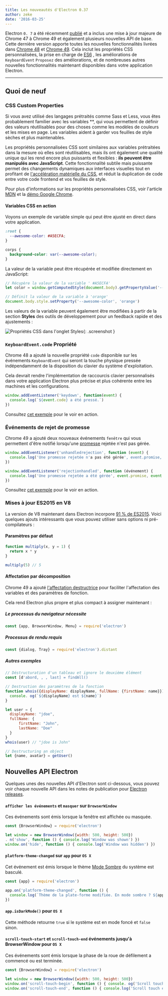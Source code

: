 ```yaml
---
title: Les nouveautés d'Electron 0.37
author: zeke
date: '2016-03-25'
---
```


Electron `0. 7` a été récemment [publié](https://github.com/electron/electron/releases) et a inclus une mise à jour majeure de Chrome 47 à Chrome 49 et également plusieurs nouvelles API de base. Cette dernière version apporte toutes les nouvelles fonctionnalités livrées dans [Chrome 48](http://blog.chromium.org/2015/12/chrome-48-beta-present-to-cast-devices_91.html) et [Chrome 49](http://blog.chromium.org/2016/02/chrome-49-beta-css-custom-properties.html). Cela inclut les propriétés CSS personnalisées, la prise en charge de [ES6](http://www.ecma-international.org/ecma-262/6.0/) , les améliorations de `KeyboardEvent` `Proposez` des améliorations, et de nombreuses autres nouvelles fonctionnalités maintenant disponibles dans votre application Electron.

---

## Quoi de neuf

### CSS Custom Properties

Si vous avez utilisé des langages prétraités comme Sass et Less, vous êtes probablement familier avec les variables **, qui vous permettent de définir des valeurs réutilisables pour des choses comme les modèles de couleurs et les mises en page. Les variables aident à garder vos feuilles de style sèches et plus maintenables.

Les propriétés personnalisées CSS sont similaires aux variables prétraitées dans la mesure où elles sont réutilisables, mais ils ont également une qualité unique qui les rend encore plus puissants et flexibles : **ils peuvent être manipulés avec JavaScript**. Cette fonctionnalité subtile mais puissante permet des changements dynamiques aux interfaces visuelles tout en profitant de [l'accélération matérielle du CSS](https://developer.mozilla.org/en-US/Apps/Fundamentals/Performance/Performance_fundamentals#Use_CSS_animations_and_transitions), et réduit la duplication de code entre votre code frontend et vos feuilles de style.

Pour plus d'informations sur les propriétés personnalisées CSS, voir l'article [MDN](https://developer.mozilla.org/en-US/docs/Web/CSS/Using_CSS_variables) et la [démo Google Chrome](https://googlechrome.github.io/samples/css-custom-properties/).

#### Variables CSS en action

Voyons un exemple de variable simple qui peut être ajusté en direct dans votre application.

```css
:root {
  --awesome-color: #A5ECFA;
}

corps {
  background-color: var(--awesome-color);
}
```

La valeur de la variable peut être récupérée et modifiée directement en JavaScript:

```js
// Récupère la valeur de la variable ' #A5ECFA'
let color = window.getComputedStyle(document.body).getPropertyValue('--awesome-color')

// Définit la valeur de la variable à 'orange'
document.body.style.setProperty('--awesome-color', 'orange')
```

Les valeurs de la variable peuvent également être modifiées à partir de la section **Styles** des outils de développement pour un feedback rapide et des ajustements :

![Propriétés CSS dans l'onglet Styles](https://cloud.githubusercontent.com/assets/671378/13991612/1d10eb9c-f0d6-11e5-877b-c4dbc59f1209.gif){: .screenshot }

### `KeyboardEvent.code` Propriété

Chrome 48 a ajouté la nouvelle propriété `code` disponible sur les événements `KeyboardEvent` qui seront la touche physique pressée indépendamment de la disposition du clavier du système d'exploitation.

Cela devrait rendre l'implémentation de raccourcis clavier personnalisés dans votre application Electron plus précise et plus cohérente entre les machines et les configurations.

```js
window.addEventListener('keydown', function(event) {
  console.log(`${event.code} a été pressé.`)
})
```

Consultez [cet exemple](https://googlechrome.github.io/samples/keyboardevent-code-attribute/) pour le voir en action.

### Événements de rejet de promesse

Chrome 49 a ajouté deux nouveaux événements `fenêtre` </code> qui vous permettent d'être notifié lorsqu'une [promesse](https://developer.mozilla.org/en-US/docs/Web/JavaScript/Reference/Global_Objects/Promise) rejetée n'est pas gérée.

```js
window.addEventListener('unhandledrejection', function (event) {
  console.log('Une promesse rejetée n'a pas été gérée', event.promise, event.reason)
})

window.addEventListener('rejectionhandled', function (événement) {
  console.log('Une promesse rejetée a été gérée', event.promise, event.reason)
})
```

Consultez [cet exemple](https://googlechrome.github.io/samples/promise-rejection-events/index.html) pour le voir en action.

### Mises à jour ES2015 en V8

La version de V8 maintenant dans Electron incorpore [91 % de ES2015](https://kangax.github.io/compat-table/es6/#chrome49). Voici quelques ajouts intéressants que vous pouvez utiliser sans options ni pré-compilateurs :

#### Paramètres par défaut

```js
function multiply(x, y = 1) {
  return x * y
}

multiply(5) // 5
```

#### Affectation par décomposition

Chrome 49 a ajouté [l'affectation destructrice](https://developer.mozilla.org/en-US/docs/Web/JavaScript/Reference/Operators/Destructuring_assignment) pour faciliter l'affectation des variables et des paramètres de fonction.

Cela rend Electron plus propre et plus compact à assigner maintenant :

##### Le processus du navigateur nécessite

```js
const {app, BrowserWindow, Menu} = require('electron')
```

##### Processus de rendu requis

```js
const {dialog, Tray} = require('electron').distant
```

##### Autres exemples

```js
// Déstructuration d'un tableau et ignore le deuxième élément
const [d'abord, , , last] = findAll()

// Destruction des paramètres de la fonction
function whois({displayName: displayName, fullName: {firstName: name}}){
  console. og(`${displayName} est ${name}`)
}

let user = {
  displayName: "jdoe",
  fullName: {
      firstName: "John",
      lastName: "Doe"
  }
}
whois(user) // "jdoe is John"

// Destructuring an object
let {name, avatar} = getUser()
```

## Nouvelles API Electron

Quelques unes des nouvelles API d'Electron sont ci-dessous, vous pouvez voir chaque nouvelle API dans les notes de publication pour [Electron releases](https://github.com/electron/electron/releases).

#### `afficher les événements` et `masquer` sur `BrowserWindow`

Ces événements sont émis lorsque la fenêtre est affichée ou masquée.

```js
const {BrowserWindow} = require('electron')

let window = new BrowserWindow({width: 500, height: 500})
. n('show', function () { console.log('Window was shown') })
window.on('hide', function () { console.log('Window was hidden') })
```

#### `platform-theme-changed` sur `app` pour `OS X`

Cet événement est émis lorsque le thème [Mode Sombre](https://discussions.apple.com/thread/6661740) du système est basculé.

```js
const {app} = require('electron')

app.on('platform-theme-changed', function () {
  console.log(`Thème de la plate-forme modifiée. En mode sombre ? ${app.isDarkMode()}`)
})
```

#### `app.isDarkMode()` pour `OS X`

Cette méthode retourne `true` si le système est en mode foncé et `false` sinon.

#### `scroll-touch-start` et `scroll-touch-end` événements jusqu'à BrowserWindow pour `OS X`

Ces événements sont émis lorsque la phase de la roue de défilement a commencé ou est terminée.

```js
const {BrowserWindow} = require('electron')

let window = new BrowserWindow({width: 500, height: 500})
window.on('scroll-touch-begin', function () { console. og('Scroll touch started') })
window.on('scroll-touch-end', function () { console.log('Scroll touch ended') })
```

